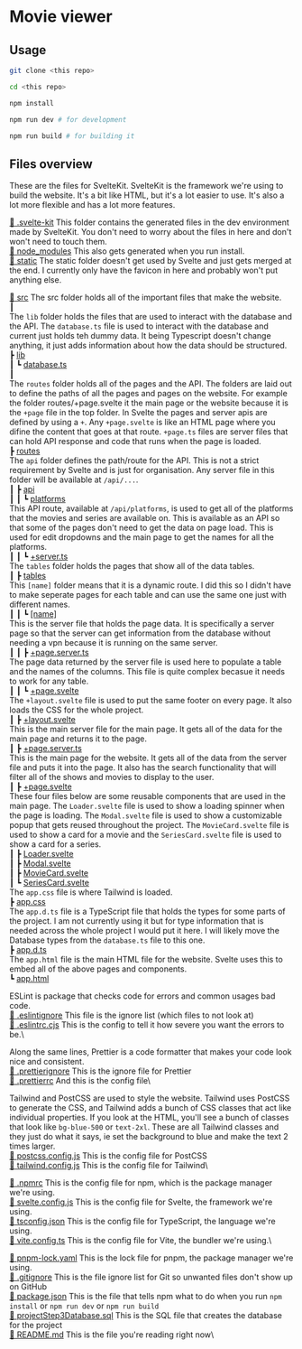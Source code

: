 # Movie viewer

## Usage

```bash
git clone <this repo>

cd <this repo>

npm install

npm run dev # for development

npm run build # for building it
```

## Files overview

These are the files for SvelteKit. SvelteKit is the framework we're using to build the website. It's a bit like HTML, but it's a lot easier to use. It's also a lot more flexible and has a lot more features.

[📁 .svelte-kit](.svelte-kit) This folder contains the generated files in the dev environment made by SvelteKit. You don't need to worry about the files in here and don't won't need to touch them.\
[📁 node_modules](node_modules) This also gets generated when you run install.\
[📁 static](static) The static folder doesn't get used by Svelte and just gets merged at the end. I currently only have the favicon in here and probably won't put anything else.

[📁 src](src) The src folder holds all of the important files that make the website.\
┃\
The `lib` folder holds the files that are used to interact with the database and the API. The `database.ts` file is used to interact with the database and current just holds teh dummy data. It being Typescript doesn't change anything, it just adds information about how the data should be structured.\
┣ [lib](src/lib)\
┃ ┗ [database.ts](src/lib/database.ts)\
┃\
The `routes` folder holds all of the pages and the API. The folders are laid out to define the paths of all the pages and pages on the website. For example the folder routes/+page.svelte it the main page or the website because it is the `+page` file in the top folder. In Svelte the pages and server apis are defined by using a `+`. Any `+page.svelte` is like an HTML page where you difine the content that goes at that route. `+page.ts` files are server files that can hold API response and code that runs when the page is loaded.\
┣ [routes](src/routes)\
The `api` folder defines the path/route for the API. This is not a strict requirement by Svelte and is just for organisation. Any server file in this folder will be available at `/api/...`.\
┃ ┣ [api](src/routes/api)\
┃ ┃ ┗ [platforms](src/routes/api/platforms)\
This API route, available at `/api/platforms`, is used to get all of the platforms that the movies and series are available on. This is available as an API so that some of the pages don't need to get the data on page load. This is used for edit dropdowns and the main page to get the names for all the platforms.\
┃ ┃ ┗ [+server.ts](src/routes/api/platforms/+server.ts)\
The `tables` folder holds the pages that show all of the data tables.\
┃ ┣ [tables](src/routes/tables)\
This `[name]` folder means that it is a dynamic route. I did this so I didn't have to make seperate pages for each table and can use the same one just with different names.\
┃ ┃ ┗ [[name]](src/routes/tables/[name])\
This is the server file that holds the page data. It is specifically a server page so that the server can get information from the database without needing a vpn because it is running on the same server.\
┃ ┃ ┣ [+page.server.ts](src/routes/tables/[name]/+page.server.ts)\
The page data returned by the server file is used here to populate a table and the names of the columns. This file is quite complex becasue it needs to work for any table.\
┃ ┃ ┗ [+page.svelte](src/routes/tables/[name]/+page.svelte)\
The `+layout.svelte` file is used to put the same footer on every page. It also loads the CSS for the whole project.\
┃ ┣ [+layout.svelte](src/routes/+layout.svelte)\
This is the main server file for the main page. It gets all of the data for the main page and returns it to the page.\
┃ ┣ [+page.server.ts](src/routes/+page.server.ts)\
This is the main page for the website. It gets all of the data from the server file and puts it into the page. It also has the search functionality that will filter all of the shows and movies to display to the user.\
┃ ┣ [+page.svelte](src/routes/+page.svelte)\
These four files below are some reusable components that are used in the main page. The `Loader.svelte` file is used to show a loading spinner when the page is loading. The `Modal.svelte` file is used to show a customizable popup that gets reused throughout the project. The `MovieCard.svelte` file is used to show a card for a movie and the `SeriesCard.svelte` file is used to show a card for a series.\
┃ ┣ [Loader.svelte](src/routes/Loader.svelte)\
┃ ┣ [Modal.svelte](src/routes/Modal.svelte)\
┃ ┣ [MovieCard.svelte](src/routes/MovieCard.svelte)\
┃ ┗ [SeriesCard.svelte](src/routes/SeriesCard.svelte)\
The `app.css` file is where Tailwind is loaded.\
┣ [app.css](src/app.css)\
The `app.d.ts` file is a TypeScript file that holds the types for some parts of the project. I am not currently using it but for type information that is needed across the whole project I would put it here. I will likely move the Database types from the `database.ts` file to this one.\
┣ [app.d.ts](src/app.d.ts)\
The `app.html` file is the main HTML file for the website. Svelte uses this to embed all of the above pages and components.\
┗ [app.html](src/app.html)

ESLint is package that checks code for errors and common usages bad code.\
[📄 .eslintignore](.eslintignore) This file is the ignore list (which files to not look at)\
[📄 .eslintrc.cjs](.eslintrc.cjs) This is the config to tell it how severe you want the errors to be.\

Along the same lines, Prettier is a code formatter that makes your code look nice and consistent.\
[📄 .prettierignore](.prettierignore) This is the ignore file for Prettier\
[📄 .prettierrc](.prettierrc) And this is the config file\

Tailwind and PostCSS are used to style the website. Tailwind uses PostCSS to generate the CSS, and Tailwind adds a bunch of CSS classes that act like individual properties. If you look at the HTML, you'll see a bunch of classes that look like `bg-blue-500` or `text-2xl`. These are all Tailwind classes and they just do what it says, ie set the background to blue and make the text 2 times larger.\
[📄 postcss.config.js](postcss.config.js) This is the config file for PostCSS\
[📄 tailwind.config.js](tailwind.config.js) This is the config file for Tailwind\

[📄 .npmrc](.npmrc) This is the config file for npm, which is the package manager we're using.\
[📄 svelte.config.js](svelte.config.js) This is the config file for Svelte, the framework we're using.\
[📄 tsconfig.json](tsconfig.json) This is the config file for TypeScript, the language we're using.\
[📄 vite.config.ts](vite.config.ts) This is the config file for Vite, the bundler we're using.\

[📄 pnpm-lock.yaml](pnpm-lock.yaml) This is the lock file for pnpm, the package manager we're using.\
[📄 .gitignore](.gitignore) This is the file ignore list for Git so unwanted files don't show up on GitHub\
[📄 package.json](package.json) This is the file that tells npm what to do when you run `npm install` or `npm run dev` or `npm run build`\
[📄 projectStep3Database.sql](projectStep3Database.sql) This is the SQL file that creates the database for the project\
[📄 README.md](README.md) This is the file you're reading right now\
